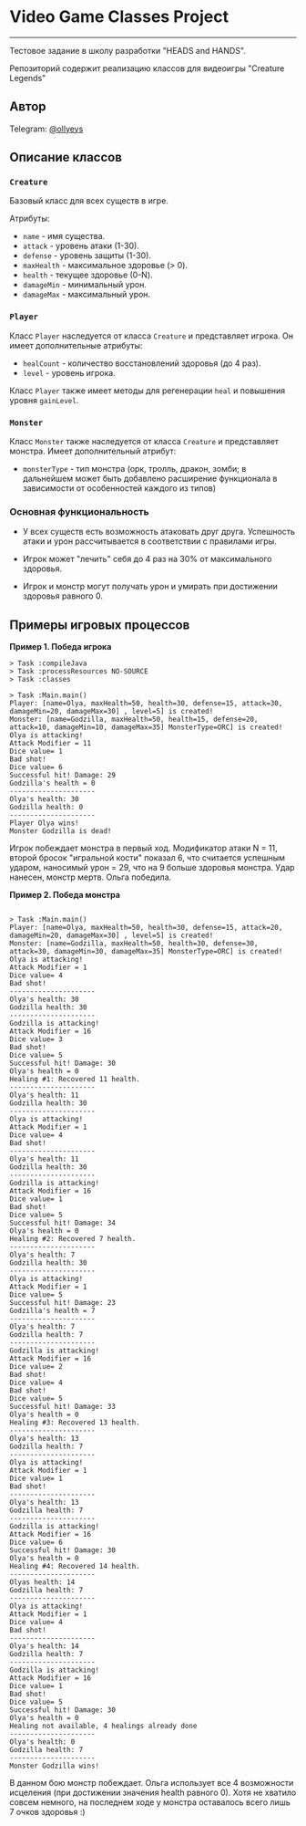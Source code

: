 # Video Game Classes Project

---------

Тестовое задание в школу разработки "HEADS and HANDS".

Репозиторий содержит реализацию классов для видеоигры "Creature Legends"

## Автор

Telegram: [@ollyeys](https://t.me/ollyeys)

## Описание классов

### `Creature`

Базовый класс для всех существ в игре.

Атрибуты:

- `name` - имя существа.
- `attack` - уровень атаки (1-30).
- `defense` - уровень защиты (1-30).
- `maxHealth` - максимальное здоровье (> 0).
- `health` - текущее здоровье (0-N).
- `damageMin` - минимальный урон.
- `damageMax` - максимальный урон.

### `Player`

Класс `Player` наследуется от класса `Creature` и представляет игрока. Он имеет дополнительные атрибуты:

- `healCount` - количество восстановлений здоровья (до 4 раз).
- `level` - уровень игрока.

Класс `Player` также имеет методы для регенерации `heal` и повышения уровня `gainLevel`.

### `Monster`

Класс `Monster` также наследуется от класса `Creature` и представляет монстра. Имеет дополнительный атрибут:

- `monsterType` - тип монстра (орк, тролль, дракон, зомби; в дальнейшем может быть добавлено расширение функционала
в зависимости от особенностей каждого из типов)

### Основная функциональность

- У всех существ есть возможность атаковать друг друга. Успешность атаки и урон рассчитывается в 
соответствии с правилами игры.

- Игрок может "лечить" себя до 4 раз на 30% от максимального здоровья.

- Игрок и монстр могут получать урон и умирать при достижении здоровья равного 0.

## Примеры игровых процессов

**Пример 1. Победа игрока**

```text
> Task :compileJava
> Task :processResources NO-SOURCE
> Task :classes

> Task :Main.main()
Player: [name=Olya, maxHealth=50, health=30, defense=15, attack=30, damageMin=20, damageMax=30] , level=5] is created!
Monster: [name=Godzilla, maxHealth=50, health=15, defense=20, attack=10, damageMin=10, damageMax=35] MonsterType=ORC] is created!
Olya is attacking!
Attack Modifier = 11
Dice value= 1
Bad shot!
Dice value= 6
Successful hit! Damage: 29
Godzilla's health = 0
---------------------
Olya's health: 30
Godzilla health: 0
---------------------
Player Olya wins!
Monster Godzilla is dead!
```

Игрок побеждает монстра в первый ход. Модификатор атаки N = 11, второй бросок 
"игральной кости" показал 6, что считается успешным ударом, наносимый урон = 29, что на 9 
больше здоровья монстра. Удар нанесен, монстр мертв. Ольга победила.


**Пример 2. Победа монстра**

```text

> Task :Main.main()
Player: [name=Olya, maxHealth=50, health=30, defense=15, attack=20, damageMin=20, damageMax=30] , level=5] is created!
Monster: [name=Godzilla, maxHealth=50, health=30, defense=30, attack=30, damageMin=30, damageMax=35] MonsterType=ORC] is created!
Olya is attacking!
Attack Modifier = 1
Dice value= 4
Bad shot!
---------------------
Olya's health: 30
Godzilla health: 30
---------------------
Godzilla is attacking!
Attack Modifier = 16
Dice value= 3
Bad shot!
Dice value= 5
Successful hit! Damage: 30
Olya's health = 0
Healing #1: Recovered 11 health.
---------------------
Olya's health: 11
Godzilla health: 30
---------------------
Olya is attacking!
Attack Modifier = 1
Dice value= 4
Bad shot!
---------------------
Olya's health: 11
Godzilla health: 30
---------------------
Godzilla is attacking!
Attack Modifier = 16
Dice value= 1
Bad shot!
Dice value= 5
Successful hit! Damage: 34
Olya's health = 0
Healing #2: Recovered 7 health.
---------------------
Olya's health: 7
Godzilla health: 30
---------------------
Olya is attacking!
Attack Modifier = 1
Dice value= 5
Successful hit! Damage: 23
Godzilla's health = 7
---------------------
Olya's health: 7
Godzilla health: 7
---------------------
Godzilla is attacking!
Attack Modifier = 16
Dice value= 2
Bad shot!
Dice value= 4
Bad shot!
Dice value= 5
Successful hit! Damage: 33
Olya's health = 0
Healing #3: Recovered 13 health.
---------------------
Olya's health: 13
Godzilla health: 7
---------------------
Olya is attacking!
Attack Modifier = 1
Dice value= 1
Bad shot!
---------------------
Olya's health: 13
Godzilla health: 7
---------------------
Godzilla is attacking!
Attack Modifier = 16
Dice value= 6
Successful hit! Damage: 30
Olya's health = 0
Healing #4: Recovered 14 health.
---------------------
Olyas health: 14
Godzilla health: 7
---------------------
Olya is attacking!
Attack Modifier = 1
Dice value= 4
Bad shot!
---------------------
Olya's health: 14
Godzilla health: 7
---------------------
Godzilla is attacking!
Attack Modifier = 16
Dice value= 1
Bad shot!
Dice value= 5
Successful hit! Damage: 30
Olya's health = 0
Healing not available, 4 healings already done
---------------------
Olya's health: 0
Godzilla health: 7
---------------------
Monster Godzilla wins!
```
В данном бою монстр побеждает.
Ольга использует все 4 возможности исцеления (при достижении значения health равного 0).
Хотя не хватило совсем немного, на последнем ходе у монстра оставалось всего лишь 7 очков здоровья :)


